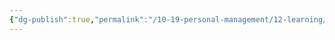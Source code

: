 ```yaml
---
{"dg-publish":true,"permalink":"/10-19-personal-management/12-learning/12-05-nyu-steinhardt-ltxd/03-foundations-of-cognitive-science/week-8/","tags":["#ltxd/courses","#cognitive-science"]}
---
```


